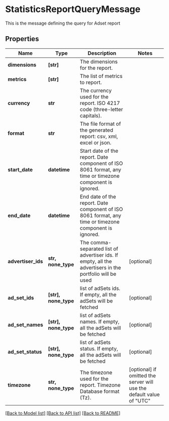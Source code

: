 # StatisticsReportQueryMessage

This is the message defining the query for Adset report

## Properties
Name | Type | Description | Notes
------------ | ------------- | ------------- | -------------
**dimensions** | **[str]** | The dimensions for the report. | 
**metrics** | **[str]** | The list of metrics to report. | 
**currency** | **str** | The currency used for the report. ISO 4217 code (three-letter capitals). | 
**format** | **str** | The file format of the generated report: csv, xml, excel or json. | 
**start_date** | **datetime** | Start date of the report. Date component of ISO 8061 format, any time or timezone component is ignored. | 
**end_date** | **datetime** | End date of the report. Date component of ISO 8061 format, any time or timezone component is ignored. | 
**advertiser_ids** | **str, none_type** | The comma-separated list of advertiser ids. If empty, all the advertisers in the portfolio will be used | [optional] 
**ad_set_ids** | **[str], none_type** | list of adSets ids. If empty, all the adSets will be fetched | [optional] 
**ad_set_names** | **[str], none_type** | list of adSets names. If empty, all the adSets will be fetched | [optional] 
**ad_set_status** | **[str], none_type** | list of adSets status. If empty, all the adSets will be fetched | [optional] 
**timezone** | **str, none_type** | The timezone used for the report. Timezone Database format (Tz). | [optional]  if omitted the server will use the default value of "UTC"

[[Back to Model list]](../README.md#documentation-for-models) [[Back to API list]](../README.md#documentation-for-api-endpoints) [[Back to README]](../README.md)


